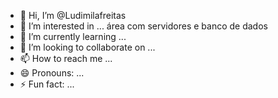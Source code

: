 - 👋 Hi, I’m @Ludimilafreitas 
- 👀 I’m interested in ... área com servidores e banco de dados
- 🌱 I’m currently learning ...
- 💞️ I’m looking to collaborate on ... 
- 📫 How to reach me ...
- 😄 Pronouns: ...
- ⚡ Fun fact: ...

<!---
Ludimilafreitas/Ludimilafreitas is a ✨ special ✨ repository because its `README.md` (this file) appears on your GitHub profile.
You can click the Preview link to take a look at your changes.
--->
